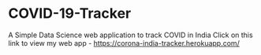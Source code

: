 # COVID-19-Tracker
A Simple Data Science web application to track COVID in India 
Click on this link to view my web app - https://corona-india-tracker.herokuapp.com/
